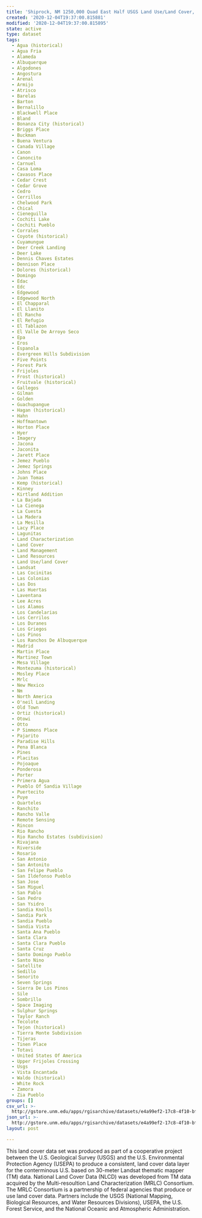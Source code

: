 ```yaml
---
title: 'Shiprock, NM 1250,000 Quad East Half USGS Land Use/Land Cover, 2000'
created: '2020-12-04T19:37:00.815881'
modified: '2020-12-04T19:37:00.815895'
state: active
type: dataset
tags:
  - Agua (historical)
  - Agua Fria
  - Alameda
  - Albuquerque
  - Algodones
  - Angostura
  - Arenal
  - Armijo
  - Atrisco
  - Barelas
  - Barton
  - Bernalillo
  - Blackwell Place
  - Bland
  - Bonanza City (historical)
  - Briggs Place
  - Buckman
  - Buena Ventura
  - Canada Village
  - Canon
  - Canoncito
  - Carnuel
  - Casa Loma
  - Cavasos Place
  - Cedar Crest
  - Cedar Grove
  - Cedro
  - Cerrillos
  - Chelwood Park
  - Chical
  - Cieneguilla
  - Cochiti Lake
  - Cochiti Pueblo
  - Corrales
  - Coyote (historical)
  - Cuyamungue
  - Deer Creek Landing
  - Deer Lake
  - Dennis Chaves Estates
  - Dennison Place
  - Dolores (historical)
  - Domingo
  - Edac
  - Edc
  - Edgewood
  - Edgewood North
  - El Chapparal
  - El Llanito
  - El Rancho
  - El Refugio
  - El Tablazon
  - El Valle De Arroyo Seco
  - Epa
  - Eros
  - Espanola
  - Evergreen Hills Subdivision
  - Five Points
  - Forest Park
  - Frijoles
  - Frost (historical)
  - Fruitvale (historical)
  - Gallegos
  - Gilman
  - Golden
  - Guachupangue
  - Hagan (historical)
  - Hahn
  - Hoffmantown
  - Horton Place
  - Hyer
  - Imagery
  - Jacona
  - Jaconita
  - Jarett Place
  - Jemez Pueblo
  - Jemez Springs
  - Johns Place
  - Juan Tomas
  - Kemp (historical)
  - Kinney
  - Kirtland Addition
  - La Bajada
  - La Cienega
  - La Cuesta
  - La Madera
  - La Mesilla
  - Lacy Place
  - Lagunitas
  - Land Characterization
  - Land Cover
  - Land Management
  - Land Resources
  - Land Use/land Cover
  - Landsat
  - Las Cocinitas
  - Las Colonias
  - Las Dos
  - Las Huertas
  - Laventana
  - Lee Acres
  - Los Alamos
  - Los Candelarias
  - Los Cerrilos
  - Los Duranes
  - Los Griegos
  - Los Pinos
  - Los Ranchos De Albuquerque
  - Madrid
  - Martin Place
  - Martinez Town
  - Mesa Village
  - Montezuma (historical)
  - Mosley Place
  - Mrlc
  - New Mexico
  - Nm
  - North America
  - O'neil Landing
  - Old Town
  - Ortiz (historical)
  - Otowi
  - Otto
  - P Simmons Place
  - Pajarito
  - Paradise Hills
  - Pena Blanca
  - Pines
  - Placitas
  - Pojoaque
  - Ponderosa
  - Porter
  - Primera Agua
  - Pueblo Of Sandia Village
  - Puertecito
  - Puye
  - Quarteles
  - Ranchito
  - Rancho Valle
  - Remote Sensing
  - Rincon
  - Rio Rancho
  - Rio Rancho Estates (subdivision)
  - Rivajana
  - Riverside
  - Rosario
  - San Antonio
  - San Antonito
  - San Felipe Pueblo
  - San Ildefonso Pueblo
  - San Jose
  - San Miguel
  - San Pablo
  - San Pedro
  - San Ysidro
  - Sandia Knolls
  - Sandia Park
  - Sandia Pueblo
  - Sandia Vista
  - Santa Ana Pueblo
  - Santa Clara
  - Santa Clara Pueblo
  - Santa Cruz
  - Santo Domingo Pueblo
  - Santo Nino
  - Satellite
  - Sedillo
  - Senorito
  - Seven Springs
  - Sierra De Los Pinos
  - Sile
  - Sombrillo
  - Space Imaging
  - Sulphur Springs
  - Taylor Ranch
  - Tecolote
  - Tejon (historical)
  - Tierra Monte Subdivision
  - Tijeras
  - Tinen Place
  - Totavi
  - United States Of America
  - Upper Frijoles Crossing
  - Usgs
  - Vista Encantada
  - Waldo (historical)
  - White Rock
  - Zamora
  - Zia Pueblo
groups: []
csv_url: >-
  http://gstore.unm.edu/apps/rgisarchive/datasets/e4a99ef2-17c8-4f10-bfce-b81cb158a9de/shiprock_eastshp.derived.csv
json_url: >-
  http://gstore.unm.edu/apps/rgisarchive/datasets/e4a99ef2-17c8-4f10-bfce-b81cb158a9de/shiprock_eastshp.derived.json
layout: post

---
```

This land cover data set was produced as part of a cooperative project between the U.S. Geological Survey (USGS) and the U.S. Environmental Protection Agency (USEPA) to produce a consistent, land cover data layer for the conterminous U.S. based on 30-meter Landsat thematic mapper (TM) data. National Land Cover Data (NLCD) was developed from TM data acquired by the Multi-resoultion Land Characterization (MRLC) Consortium. The MRLC Consortium is a partnership of federal agencies that produce or use land cover data. Partners include the USGS (National Mapping, Biological Resources, and Water Resources Divisions), USEPA, the U.S. Forest Service, and the National Oceanic and Atmospheric Administration.
